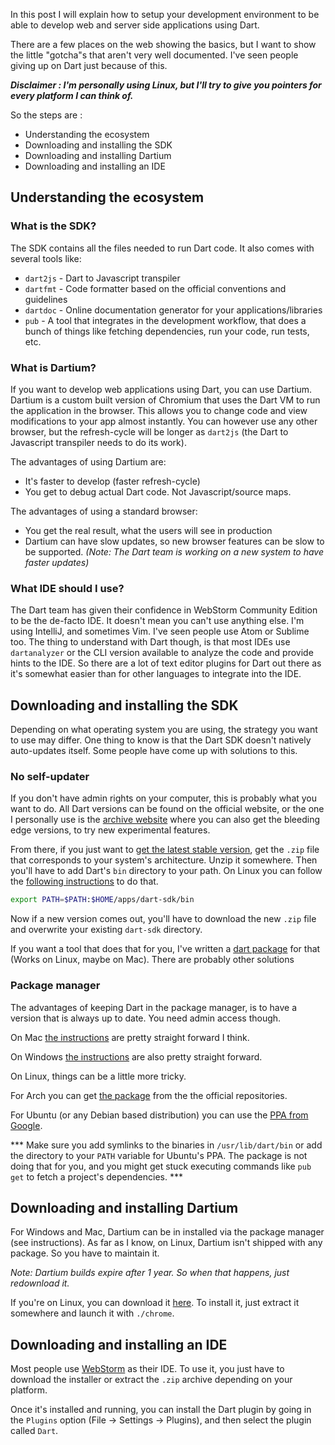 In this post I will explain how to setup your development environment to be able to develop web and server side applications using Dart.

There are a few places on the web showing the basics, but I want to show the little "gotcha"s that aren't very well documented. I've seen people giving up on Dart just because of this.

***Disclaimer : I'm personally using Linux, but I'll try to give you pointers for every platform I can think of.***

So the steps are :
* Understanding the ecosystem
* Downloading and installing the SDK
* Downloading and installing Dartium
* Downloading and installing an IDE

## Understanding the ecosystem

### What is the SDK?
The SDK contains all the files needed to run Dart code. It also comes with several tools like:
* `dart2js` - Dart to Javascript transpiler
* `dartfmt` - Code formatter based on the official conventions and guidelines
* `dartdoc` - Online documentation generator for your applications/libraries
* `pub` - A tool that integrates in the development workflow, that does a bunch of things like fetching dependencies, run your code, run tests, etc.

### What is Dartium?
If you want to develop web applications using Dart, you can use Dartium. Dartium is a custom built version of Chromium that uses the Dart VM to run the application in the browser. This allows you to change code and view modifications to your app almost instantly. You can however use any other browser, but the refresh-cycle will be longer as `dart2js` (the Dart to Javascript transpiler needs to do its work).

The advantages of using Dartium are:
* It's faster to develop (faster refresh-cycle)
* You get to debug actual Dart code. Not Javascript/source maps.

The advantages of using a standard browser:
* You get the real result, what the users will see in production
* Dartium can have slow updates, so new browser features can be slow to be supported. _(Note: The Dart team is working on a new system to have faster updates)_

### What IDE should I use?
The Dart team has given their confidence in WebStorm Community Edition to be the de-facto IDE. It doesn't mean you can't use anything else. I'm using IntelliJ, and sometimes Vim. I've seen people use Atom or Sublime too. The thing to understand with Dart though, is that most IDEs use `dartanalyzer` or the CLI version available to analyze the code and provide hints to the IDE. So there are a lot of text editor plugins for Dart out there as it's somewhat easier than for other languages to integrate into the IDE.

## Downloading and installing the SDK
Depending on what operating system you are using, the strategy you want to use may differ. One thing to know is that the Dart SDK doesn't natively auto-updates itself. Some people have come up with solutions to this.

### No self-updater
If you don't have admin rights on your computer, this is probably what you want to do. All Dart versions can be found on the official website, or the one I personally use is the [archive website](http://gsdview.appspot.com/dart-archive/channels/) where you can also get the bleeding edge versions, to try new experimental features.

From there, if you just want to [get the latest stable version](http://gsdview.appspot.com/dart-archive/channels/stable/release/latest/sdk/), get the `.zip` file that corresponds to your system's architecture. Unzip it somewhere. Then you'll have to add Dart's `bin` directory to your path. On Linux you can follow the [following instructions](http://www.cyberciti.biz/faq/unix-linux-adding-path/) to do that.

```bash
export PATH=$PATH:$HOME/apps/dart-sdk/bin
```

Now if a new version comes out, you'll have to download the new `.zip` file and overwrite your existing `dart-sdk` directory.

If you want a tool that does that for you, I've written a [dart package](https://pub.dartlang.org/packages/dart_updater) for that (Works on Linux, maybe on Mac). There are probably other solutions 

### Package manager
The advantages of keeping Dart in the package manager, is to have a version that is always up to date. You need admin access though.

On Mac [the instructions](https://www.dartlang.org/downloads/mac.html) are pretty straight forward I think.

On Windows [the instructions](https://www.dartlang.org/downloads/windows.html) are also pretty straight forward. 

On Linux, things can be a little more tricky.

For Arch you can get [the package](https://www.archlinux.org/packages/community/x86_64/dart) from the the official repositories.

For Ubuntu (or any Debian based distribution) you can use the [PPA from Google](https://www.dartlang.org/downloads/linux.html).

*** Make sure you add symlinks to the binaries in `/usr/lib/dart/bin` or add the directory to your `PATH` variable for Ubuntu's PPA. The package is not doing that for you, and you might get stuck executing commands like `pub get` to fetch a project's dependencies. ***

## Downloading and installing Dartium
For Windows and Mac, Dartium can be in installed via the package manager (see instructions). As far as I know, on Linux, Dartium isn't shipped with any package. So you have to maintain it.

_Note: Dartium builds expire after 1 year. So when that happens, just redownload it._

If you're on Linux, you can download it [here](http://gsdview.appspot.com/dart-archive/channels/stable/release/latest/dartium). To install it, just extract it somewhere and launch it with `./chrome`.

## Downloading and installing an IDE
Most people use [WebStorm](https://www.jetbrains.com/webstorm/download/) as their IDE. To use it, you just have to download the installer or extract the `.zip` archive depending on your platform.

Once it's installed and running, you can install the Dart plugin by going in the `Plugins` option (File -> Settings -> Plugins), and then select the plugin called `Dart`.
